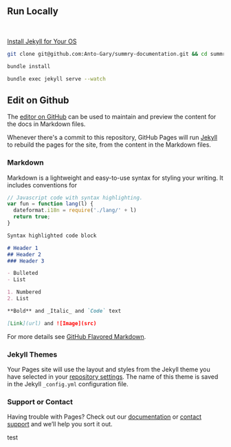 <!-- ---
title: Getting Started
has_children: false
nav_order: 1
--- -->
## Run Locally
<br />

[Install Jekyll for Your OS](https://jekyllrb.com/docs/installation/)

```bash
git clone git@github.com:Anto-Gary/summry-documentation.git && cd summry-documentation
```

```bash
bundle install
```

```bash
bundle exec jekyll serve --watch
```


## Edit on Github

The [editor on GitHub](https://github.com/garytee/documentation/edit/main/README.md) can be used to maintain and preview the content for the docs in Markdown files.

Whenever there's a commit to this repository, GitHub Pages will run [Jekyll](https://jekyllrb.com/) to rebuild the pages for the site, from the content in the Markdown files.

### Markdown

Markdown is a lightweight and easy-to-use syntax for styling your writing. It includes conventions for

```js
// Javascript code with syntax highlighting.
var fun = function lang(l) {
  dateformat.i18n = require('./lang/' + l)
  return true;
}
```

```markdown
Syntax highlighted code block

# Header 1
## Header 2
### Header 3

- Bulleted
- List

1. Numbered
2. List

**Bold** and _Italic_ and `Code` text

[Link](url) and ![Image](src)
```

For more details see [GitHub Flavored Markdown](https://guides.github.com/features/mastering-markdown/).

### Jekyll Themes

Your Pages site will use the layout and styles from the Jekyll theme you have selected in your [repository settings](https://github.com/garytee/documentation/settings). The name of this theme is saved in the Jekyll `_config.yml` configuration file.

### Support or Contact

Having trouble with Pages? Check out our [documentation](https://help.github.com/categories/github-pages-basics/) or [contact support](https://github.com/contact) and we’ll help you sort it out.

test
